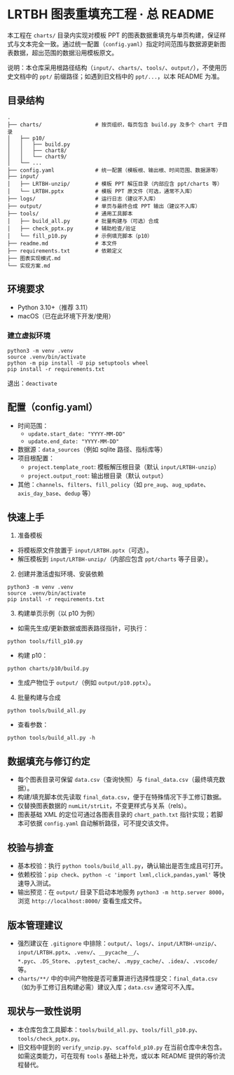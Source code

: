 # LRTBH 图表重填充工程 · 总 README

本工程在 `charts/` 目录内实现对模板 PPT 的图表数据重填充与单页构建，保证样式与文本完全一致。通过统一配置（`config.yaml`）指定时间范围与数据源更新图表数据，超出范围的数据沿用模板原文。

说明：本仓库采用根路径结构（`input/`、`charts/`、`tools/`、`output/`），不使用历史文档中的 `ppt/` 前缀路径；如遇到旧文档中的 `ppt/...`，以本 README 为准。

## 目录结构
```
.
├── charts/                 # 按页组织，每页包含 build.py 及多个 chart 子目录
│   ├── p10/
│   │   ├── build.py
│   │   ├── chart8/
│   │   └── chart9/
│   └── ...
├── config.yaml             # 统一配置（模板根、输出根、时间范围、数据源等）
├── input/
│   ├── LRTBH-unzip/        # 模板 PPT 解压目录（内部应含 ppt/charts 等）
│   └── LRTBH.pptx          # 模板 PPT 原文件（可选，通常不入库）
├── logs/                   # 运行日志（建议不入库）
├── output/                 # 单页与最终合成 PPT 输出（建议不入库）
├── tools/                  # 通用工具脚本
│   ├── build_all.py        # 批量构建与（可选）合成
│   ├── check_pptx.py       # 辅助检查/验证
│   └── fill_p10.py         # 示例填充脚本（p10）
├── readme.md               # 本文件
├── requirements.txt        # 依赖定义
├── 图表实现模式.md
└── 实现方案.md
```

## 环境要求
- Python 3.10+（推荐 3.11）
- macOS（已在此环境下开发/使用）

### 建立虚拟环境
```
python3 -m venv .venv
source .venv/bin/activate
python -m pip install -U pip setuptools wheel
pip install -r requirements.txt
```
退出：`deactivate`

## 配置（config.yaml）
- 时间范围：
  - `update.start_date: "YYYY-MM-DD"`
  - `update.end_date: "YYYY-MM-DD"`
- 数据源：`data_sources`（例如 sqlite 路径、指标库等）
- 项目根配置：
  - `project.template_root`: 模板解压根目录（默认 `input/LRTBH-unzip`）
  - `project.output_root`: 输出根目录（默认 `output`）
- 其他：`channels`、`filters`、`fill_policy`（如 `pre_aug`、`aug_update`、`axis_day_base`、`dedup` 等）

## 快速上手
1) 准备模板
- 将模板原文件放置于 `input/LRTBH.pptx`（可选）。
- 解压模板到 `input/LRTBH-unzip/`（内部应包含 `ppt/charts` 等子目录）。

2) 创建并激活虚拟环境、安装依赖
```
python3 -m venv .venv
source .venv/bin/activate
pip install -r requirements.txt
```

3) 构建单页示例（以 p10 为例）
- 如需先生成/更新数据或图表路径指针，可执行：
```
python tools/fill_p10.py
```
- 构建 p10：
```
python charts/p10/build.py
```
- 生成产物位于 `output/`（例如 `output/p10.pptx`）。

4) 批量构建与合成
```
python tools/build_all.py
```
- 查看参数：
```
python tools/build_all.py -h
```

## 数据填充与修订约定
- 每个图表目录可保留 `data.csv`（查询快照）与 `final_data.csv`（最终填充数据）。
- 构建/填充脚本优先读取 `final_data.csv`，便于在特殊情况下手工修订数据。
- 仅替换图表数据的 `numLit/strLit`，不变更样式与关系（rels）。
- 图表基础 XML 的定位可通过各图表目录的 `chart_path.txt` 指针实现；若脚本可依据 `config.yaml` 自动解析路径，可不提交该文件。

## 校验与排查
- 基本校验：执行 `python tools/build_all.py`，确认输出是否生成且可打开。
- 依赖校验：`pip check`、`python -c 'import lxml,click,pandas,yaml'` 等快速导入测试。
- 输出预览：在 `output/` 目录下启动本地服务 `python3 -m http.server 8000`，浏览 `http://localhost:8000/` 查看生成文件。

## 版本管理建议
- 强烈建议在 `.gitignore` 中排除：`output/`、`logs/`、`input/LRTBH-unzip/`、`input/LRTBH.pptx`、`.venv/`、`__pycache__/`、`*.pyc`、`.DS_Store`、`.pytest_cache/`、`.mypy_cache/`、`.idea/`、`.vscode/` 等。
- `charts/**/` 中的中间产物按是否可重算进行选择性提交：`final_data.csv`（如为手工修订且构建必需）建议入库；`data.csv` 通常可不入库。

## 现状与一致性说明
- 本仓库包含工具脚本：`tools/build_all.py`、`tools/fill_p10.py`、`tools/check_pptx.py`。
- 旧文档中提到的 `verify_unzip.py`、`scaffold_p10.py` 在当前仓库中未包含。如需这类能力，可在现有 `tools` 基础上补充，或以本 README 提供的等价流程替代。